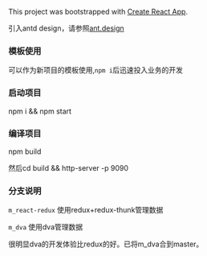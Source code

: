 This project was bootstrapped with [Create React App](https://github.com/facebookincubator/create-react-app).

引入antd design，请参照[ant.design](https://ant.design/docs/react/use-with-create-react-app-cn)

### 模板使用
可以作为新项目的模板使用,`npm i`后迅速投入业务的开发

### 启动项目
npm i && npm start

### 编译项目
npm build

然后cd build && http-server -p 9090

### 分支说明
`m_react-redux`  使用redux+redux-thunk管理数据

`m_dva` 使用dva管理数据

很明显dva的开发体验比redux的好。已将m_dva合到master。
